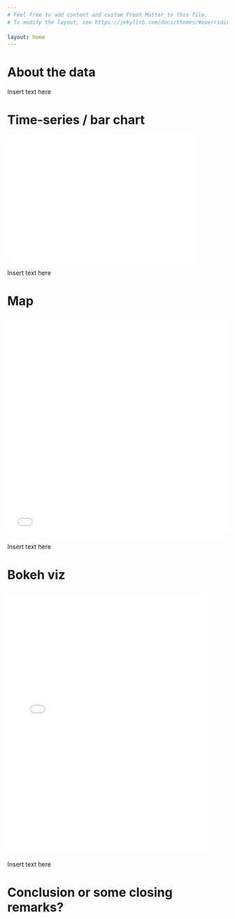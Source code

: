 ```yaml
---
# Feel free to add content and custom Front Matter to this file.
# To modify the layout, see https://jekyllrb.com/docs/themes/#overriding-theme-defaults

layout: home
---
```


# About the data

Insert text here

# Time-series / bar chart

![bar plot](/barplot.png)


Insert text here


# Map

<iframe src="/heatmap.html"
    sandbox="allow-same-origin allow-scripts"
    width="100%"
    height="500"
    scrolling="no"
    seamless="seamless"
    frameborder="0">
</iframe>

Insert text here

# Bokeh viz

<iframe src="/bokeh.html"
    sandbox="allow-same-origin allow-scripts"
    width="90%"
    height="600"
    scrolling="no"
    seamless="seamless"
    frameborder="0">
</iframe>

Insert text here


# Conclusion or some closing remarks?


